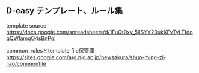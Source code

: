 ## D-easy テンプレート、ルール集   

template source  
https://docs.google.com/spreadsheets/d/1FuQt0xy_5jISYY20ukKFvTyLTfdoqQWIamgO4sBnPqI  

common_rulesとtemplate file保管庫  
https://sites.google.com/a/g.nig.ac.jp/newsakura/shuo-ming-zi-liao/commonfile    



